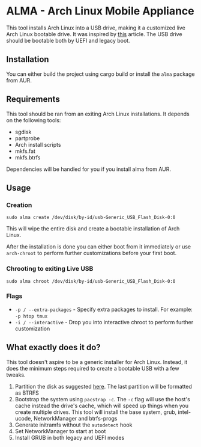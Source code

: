 # ALMA - Arch Linux Mobile Appliance

This tool installs Arch Linux into a USB drive, making it a customized live Arch Linux bootable
drive. It was inspired by [this](http://valleycat.org/linux/arch-usb.html) article. The USB drive
should be bootable both by UEFI and legacy boot.

## Installation

You can either build the project using cargo build or install the `alma` package from AUR.

## Requirements

This tool should be ran from an exiting Arch Linux installations. It depends on the following tools:

* sgdisk
* partprobe
* Arch install scripts
* mkfs.fat
* mkfs.btrfs

Dependencies will be handled for you if you install alma from AUR.

## Usage

### Creation
``` shell
sudo alma create /dev/disk/by-id/usb-Generic_USB_Flash_Disk-0:0
```

This will wipe the entire disk and create a bootable installation of Arch Linux.

After the installation is done you can either boot from it immediately or use `arch-chroot` to
perform further customizations before your first boot.

### Chrooting to exiting Live USB

``` shell
sudo alma chroot /dev/disk/by-id/usb-Generic_USB_Flash_Disk-0:0
```

### Flags
* `-p / --extra-packages` - Specify extra packages to install. For example: `-p htop tmux`
* `-i / --interactive` - Drop you into interactive chroot to perform further customization

## What exactly does it do?

This tool doesn't aspire to be a generic installer for Arch Linux. Instead, it does the minimum
steps required to create a bootable USB with a few tweaks.

1. Partition the disk as suggested [here](http://valleycat.org/linux/arch-usb.html). The last
   partition will be formatted as BTRFS
1. Bootstrap the system using `pacstrap -c`. The `-c` flag will use the host's cache instead the
drive's cache, which will speed up things when you create multiple drives. This tool will install
the base system, grub, intel-ucode, NetworkManager and btrfs-progs
1. Generate initramfs without the `autodetect` hook
1. Set NetworkManager to start at boot
1. Install GRUB in both legacy and UEFI modes
